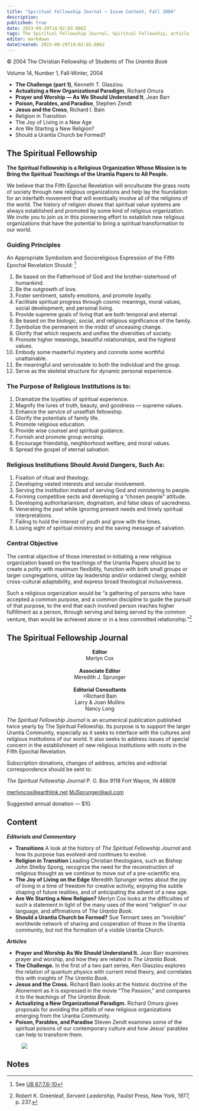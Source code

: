```yaml
---
title: "Spiritual Fellowship Journal — Issue Content, Fall 2004"
description: 
published: true
date: 2023-09-29T14:02:03.086Z
tags: The Spiritual Fellowship Journal, Spiritual Fellowship, article
editor: markdown
dateCreated: 2023-09-29T14:02:03.086Z
---
```


<p class="v-card v-sheet theme--light gray lighten-3 px-2">© 2004 The Christian Fellowship of Students of <i>The Urantia Book</i></p>

Volume 14, Number 1, Fall-Winter, 2004

- **The Challenge (part 1)**, Kenneth T. Glasziou
- **Actualizing a New Organizational Paradigm**, Richard Omura
- **Prayer and Worship — As We Should Understand It**, Jean Barr
- **Poison, Parables, and Paradise**, Stephen Zendt
- **Jesus and the Cross**, Richard I. Bain
- Religion in Transition
- The Joy of Living in a New Age
- Are We Starting a New Religion?
- Should a Urantia Church be Formed?

## The Spiritual Fellowship 

**The Spiritual Fellowship is a Religious Organization Whose Mission is to Bring the Spiritual Teachings of the Urantia Papers to All People.**

We believe that the Fifth Epochal Revelation will enculturate the grass roots of society through new religious organizations and help lay the foundation for an interfaith movement that will eventually involve all of the religions of the world. The history of religion shows that spiritual value systems are always established and promoted by some kind of religious organization. We invite you to join us in this pioneering effort to establish new religious organizations that have the potential to bring a spiritual transformation to our world.

### Guiding Principles

An Appropriate Symbolism and Socioreligious Expression of the Fifth Epochal Revelation Should: [^1]

1. Be based on the Fatherhood of God and the brother-sisterhood of humankind.
2. Be the outgrowth of love.
3. Foster sentiment, satisfy emotions, and promote loyalty.
4. Facilitate spiritual progress through cosmic meanings, moral values, social development, and personal living.
5. Provide supreme goals of living that are both temporal and eternal.
6. Be based on the biologic, social, and religious significance of the family.
7. Symbolize the permanent in the midst of unceasing change.
8. Glorify that which respects and unifies the diversities of society.
9. Promote higher meanings, beautiful relationships, and the highest values.
10. Embody some masterful mystery and connote some worthful unattainable.
11. Be meaningful and serviceable to both the individual and the group.
12. Serve as the skeletal structure for dynamic personal experience.

### The Purpose of Religious Institutions is to:

1. Dramatize the loyalties of spiritual experience.
2. Magnify the lures of truth, beauty, and goodness — supreme values.
3. Enhance the service of unselfish fellowship.
4. Glorify the potentials of family life.
5. Promote religious education.
6. Provide wise counsel and spiritual guidance.
7. Furnish and promote group worship.
8. Encourage friendship, neighborhood welfare, and moral values.
9. Spread the gospel of eternal salvation.

### Religious Institutions Should Avoid Dangers, Such As:

1. Fixation of ritual and theology.
2. Developing vested interests and secular involvement.
3. Serving the institution instead of serving God and ministering to people.
4. Forming competitive sects and developing a “chosen people” attitude.
5. Developing authoritarianism, dogmatism, and false ideas of sacredness.
6. Venerating the past while ignoring present needs and timely spiritual interpretations.
7. Failing to hold the interest of youth and grow with the times.
8. Losing sight of spiritual ministry and the saving message of salvation.

### Central Objective

The central objective of those interested in initiating a new religious organization based on the teachings of the Urantia Papers should be to create a polity with maximum flexibility, function with both small groups or larger congregations, utilize lay leadership and/or ordained clergy, exhibit cross-cultural adaptability, and express broad theological inclusiveness.

Such a religious organization would be “a gathering of persons who have accepted a common purpose, and a common discipline to guide the pursuit of that purpose, to the end that each involved person reaches higher fulfillment as a person, through serving and being served by the common venture, than would be achieved alone or in a less committed relationship.”[^2]


## The Spiritual Fellowship Journal

<p style="text-align:center;">
<b>Editor</b><br>
Merlyn Cox<br>
<br>
<b>Associate Editor</b><br>
Meredith J. Sprunger<br>
<br>
<b>Editorial Consultants</b><br>
>Richard Bain<br>
Larry & Joan Mullins<br>
Nancy Long
</p>

_The Spiritual Fellowship Journal_ is an ecumenical publication published twice yearly by The Spiritual Fellowship. Its purpose is to support the larger Urantia Community, especially as it seeks to interface with the cultures and religious institutions of our world. It also seeks to address issues of special concern in the establishment of new religious institutions with roots in the Fifth Epochal Revelation.

Subscription donations, changes of address, articles and editorial correspondence should be sent to:

_The Spiritual Fellowship Journal_ 
P. O. Box 9118 
Fort Wayne, IN 46809

merlyncox@earthlink.net 
MJSprunger@aol.com

Suggested annual donation — \$10.

## Content

***Editorials and Commentary***

- **Transitions**
	A look at the history of _The Spiritual Fellowship Journal_ and how its purpose has evolved-and continues to evolve.
- **Religion in Transition**
	Leading Christian theologians, such as Bishop John Shelby Spong, recognize the need for the reconstruction of religious thought as we continue to move out of a pre-scientific era.
- **The Joy of Living on the Edge**
	Meredith Sprunger writes about the joy of living in a time of freedom for creative activity, enjoying the subtle shaping of future realities, and of anticipating the advent of a new age.
- **Are We Starting a New Religion?**
	Merlyn Cox looks at the difficulties of such a statement in light of the many uses of the word “religion” in our language, and affirmations of _The Urantia Book_.
- **Should a Urantia Church be Formed?**
	Sue Tennant sees an “invisible” worldwide network of sharing and cooperation of those in the Urantia community, but not the formation of a visible Urantia Church.

***Articles***

- **Prayer and Worship As We Should Understand It.**
	Jean Barr examines prayer and worship, and how they are related in _The Urantia Book_.
- **The Challenge.**
	In the first of a two part series, Ken Glasziou explores the relation of quantum physics with current mind theory, and correlates this with insights of _The Urantia Book_.
- **Jesus and the Cross.**
	Richard Bain looks at the historic doctrine of the Atonement as it is expressed in the movie “The Passion,” and compares it to the teachings of _The Urantia Book_.
- **Actualizing a New Organizational Paradigm.**
	Richard Omura gives proposals for avoiding the pitfalls of new religious organizations emerging from the Urantia Community.
- **Poison, Parables, and Paradise**
	Steven Zendt examines some of the spiritual poisons of our contemporary culture and how Jesus' parables can help to transform them.

<figure id="Figure_1" class="image urantiapedia">
<img src="/image/article/Spiritual_Fellowship_Journal/Logo3.png">
</figure>

## Notes


[^1]: See [UB 87:7.6-10](/en/The_Urantia_Book/87#p7_6)

[^2]: Robert K. Greenleaf, _Servant Leadership_, Paulist Press, New York, 1977, p. 237.
